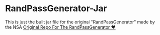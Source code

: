 # RandPassGenerator-Jar
This is just the built jar file for the original "RandPassGenerator" made by the NSA
<a href="https://github.com/nsacyber/RandPassGenerator">Original Repo For The RandPassGenerator ♥</a><br><br>
